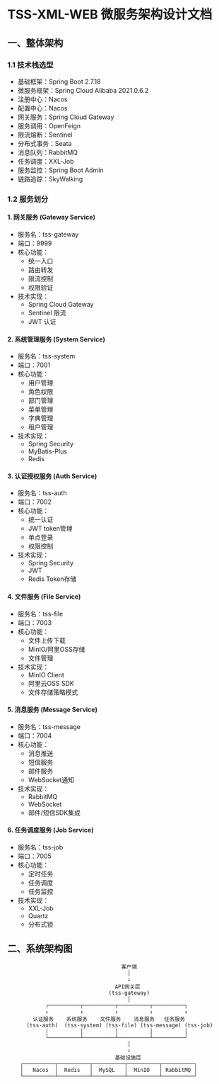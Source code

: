 # TSS-XML-WEB 微服务架构设计文档

## 一、整体架构

### 1.1 技术栈选型

- 基础框架：Spring Boot 2.7.18
- 微服务框架：Spring Cloud Alibaba 2021.0.6.2
- 注册中心：Nacos
- 配置中心：Nacos
- 网关服务：Spring Cloud Gateway
- 服务调用：OpenFeign
- 限流熔断：Sentinel
- 分布式事务：Seata
- 消息队列：RabbitMQ
- 任务调度：XXL-Job
- 服务监控：Spring Boot Admin
- 链路追踪：SkyWalking

### 1.2 服务划分

#### 1. 网关服务 (Gateway Service)
- 服务名：tss-gateway
- 端口：9999
- 核心功能：
  - 统一入口
  - 路由转发
  - 限流控制
  - 权限验证
- 技术实现：
  - Spring Cloud Gateway
  - Sentinel 限流
  - JWT 认证

#### 2. 系统管理服务 (System Service)
- 服务名：tss-system
- 端口：7001
- 核心功能：
  - 用户管理
  - 角色权限
  - 部门管理
  - 菜单管理
  - 字典管理
  - 租户管理
- 技术实现：
  - Spring Security
  - MyBatis-Plus
  - Redis

#### 3. 认证授权服务 (Auth Service)
- 服务名：tss-auth
- 端口：7002
- 核心功能：
  - 统一认证
  - JWT token管理
  - 单点登录
  - 权限控制
- 技术实现：
  - Spring Security
  - JWT
  - Redis Token存储

#### 4. 文件服务 (File Service)
- 服务名：tss-file
- 端口：7003
- 核心功能：
  - 文件上传下载
  - MinIO/阿里OSS存储
  - 文件管理
- 技术实现：
  - MinIO Client
  - 阿里云OSS SDK
  - 文件存储策略模式

#### 5. 消息服务 (Message Service)
- 服务名：tss-message
- 端口：7004
- 核心功能：
  - 消息推送
  - 短信服务
  - 邮件服务
  - WebSocket通知
- 技术实现：
  - RabbitMQ
  - WebSocket
  - 邮件/短信SDK集成

#### 6. 任务调度服务 (Job Service)
- 服务名：tss-job
- 端口：7005
- 核心功能：
  - 定时任务
  - 任务调度
  - 任务监控
- 技术实现：
  - XXL-Job
  - Quartz
  - 分布式锁

## 二、系统架构图

```ascii
                                    客户端
                                      │
                                      ↓
                                  API网关层
                                (tss-gateway)
                                      │
            ┌──────────┬──────────┬──────────┬──────────┐
            ↓          ↓          ↓          ↓          ↓
        认证服务    系统服务    文件服务    消息服务   任务服务
      (tss-auth)  (tss-system) (tss-file) (tss-message) (tss-job)
            │          │          │          │          │
            └──────────┴──────────┴──────────┴──────────┘
                                      │
                                      ↓
                                  基础设施层
    ┌──────────┬──────────┬──────────┬──────────┬──────────┐
    │   Nacos  │  Redis   │  MySQL   │  MinIO   │ RabbitMQ │
    └──────────┴──────────┴──────────┴──────────┴──────────┘